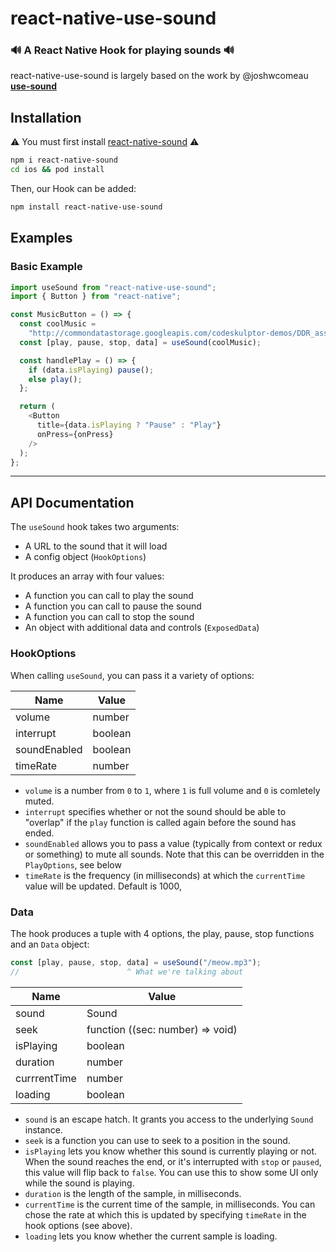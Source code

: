 # react-native-use-sound

### 🔊 A React Native Hook for playing sounds 🔊

react-native-use-sound is largely based on the work by @joshwcomeau **[use-sound](https://github.com/joshwcomeau/use-sound)**

## Installation

⚠ You must first install [react-native-sound](https://github.com/zmxv/react-native-sound) ⚠

```bash
npm i react-native-sound
cd ios && pod install
```

Then, our Hook can be added:

```bash
npm install react-native-use-sound
```

## Examples

### Basic Example

```js
import useSound from "react-native-use-sound";
import { Button } from "react-native";

const MusicButton = () => {
  const coolMusic =
    "http://commondatastorage.googleapis.com/codeskulptor-demos/DDR_assets/Kangaroo_MusiQue_-_The_Neverwritten_Role_Playing_Game.mp3";
  const [play, pause, stop, data] = useSound(coolMusic);

  const handlePlay = () => {
    if (data.isPlaying) pause();
    else play();
  };

  return (
    <Button
      title={data.isPlaying ? "Pause" : "Play"}
      onPress={onPress} 
    />
  );
};
```

---

## API Documentation

The `useSound` hook takes two arguments:

- A URL to the sound that it will load
- A config object (`HookOptions`)

It produces an array with four values:

- A function you can call to play the sound
- A function you can call to pause the sound
- A function you can call to stop the sound
- An object with additional data and controls (`ExposedData`)

### HookOptions

When calling `useSound`, you can pass it a variety of options:

| Name         | Value   |
| ------------ | ------- |
| volume       | number  |
| interrupt    | boolean |
| soundEnabled | boolean |
| timeRate     | number  |

- `volume` is a number from `0` to `1`, where `1` is full volume and `0` is comletely muted.
- `interrupt` specifies whether or not the sound should be able to "overlap" if the `play` function is called again before the sound has ended.
- `soundEnabled` allows you to pass a value (typically from context or redux or something) to mute all sounds. Note that this can be overridden in the `PlayOptions`, see below
- `timeRate` is the frequency (in milliseconds) at which the `currentTime` value will be updated. Default is 1000,

### Data

The hook produces a tuple with 4 options, the play, pause, stop functions and an `Data` object:

```js
const [play, pause, stop, data] = useSound("/meow.mp3");
//                        ^ What we're talking about
```

| Name         | Value                            |
| ------------ | -------------------------------- |
| sound        | Sound                            |
| seek         | function ((sec: number) => void) |
| isPlaying    | boolean                          |
| duration     | number                           |
| currrentTime | number                           |
| loading      | boolean                          |

- `sound` is an escape hatch. It grants you access to the underlying `Sound` instance.
- `seek` is a function you can use to seek to a position in the sound.
- `isPlaying` lets you know whether this sound is currently playing or not. When the sound reaches the end, or it's interrupted with `stop` or `paused`, this value will flip back to `false`. You can use this to show some UI only while the sound is playing.
- `duration` is the length of the sample, in milliseconds.
- `currentTime` is the current time of the sample, in milliseconds. You can chose the rate at which this is updated by specifying `timeRate` in the hook options (see above).
- `loading` lets you know whether the current sample is loading.
